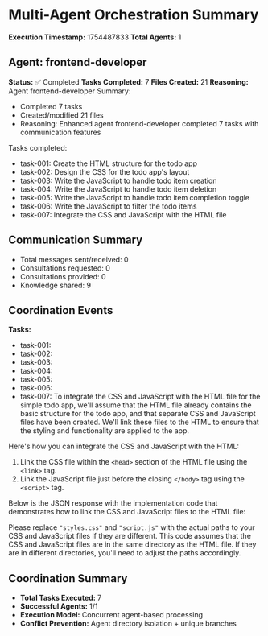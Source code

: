 # Multi-Agent Orchestration Summary

**Execution Timestamp:** 1754487833
**Total Agents:** 1

## Agent: frontend-developer

**Status:** ✅ Completed
**Tasks Completed:** 7
**Files Created:** 21
**Reasoning:** Agent frontend-developer Summary:
- Completed 7 tasks
- Created/modified 21 files
- Reasoning: Enhanced agent frontend-developer completed 7 tasks with communication features

Tasks completed:
  - task-001: Create the HTML structure for the todo app
  - task-002: Design the CSS for the todo app's layout
  - task-003: Write the JavaScript to handle todo item creation
  - task-004: Write the JavaScript to handle todo item deletion
  - task-005: Write the JavaScript to handle todo item completion toggle
  - task-006: Write the JavaScript to filter the todo items
  - task-007: Integrate the CSS and JavaScript with the HTML file


## Communication Summary
- Total messages sent/received: 0
- Consultations requested: 0
- Consultations provided: 0
- Knowledge shared: 9

## Coordination Events


**Tasks:**
- task-001: 
- task-002: 
- task-003: 
- task-004: 
- task-005: 
- task-006: 
- task-007: To integrate the CSS and JavaScript with the HTML file for the simple todo app, we'll assume that the HTML file already contains the basic structure for the todo app, and that separate CSS and JavaScript files have been created. We'll link these files to the HTML to ensure that the styling and functionality are applied to the app.

Here's how you can integrate the CSS and JavaScript with the HTML:

1. Link the CSS file within the `<head>` section of the HTML file using the `<link>` tag.
2. Link the JavaScript file just before the closing `</body>` tag using the `<script>` tag.

Below is the JSON response with the implementation code that demonstrates how to link the CSS and JavaScript files to the HTML file:


Please replace `"styles.css"` and `"script.js"` with the actual paths to your CSS and JavaScript files if they are different. This code assumes that the CSS and JavaScript files are in the same directory as the HTML file. If they are in different directories, you'll need to adjust the paths accordingly.

## Coordination Summary

- **Total Tasks Executed:** 7
- **Successful Agents:** 1/1
- **Execution Model:** Concurrent agent-based processing
- **Conflict Prevention:** Agent directory isolation + unique branches

